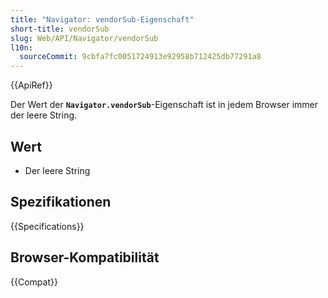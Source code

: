 ```yaml
---
title: "Navigator: vendorSub-Eigenschaft"
short-title: vendorSub
slug: Web/API/Navigator/vendorSub
l10n:
  sourceCommit: 9cbfa7fc0051724913e92958b712425db77291a8
---
```


{{ApiRef}}

Der Wert der **`Navigator.vendorSub`**-Eigenschaft ist in jedem Browser immer der leere String.

## Wert

- Der leere String

## Spezifikationen

{{Specifications}}

## Browser-Kompatibilität

{{Compat}}
